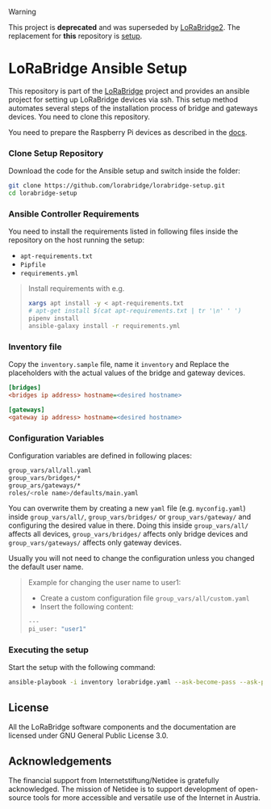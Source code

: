 > [!WARNING]
> This project is **deprecated** and was superseded by [LoRaBridge2](https://github.com/lorabridge2). The replacement for **this** repository is [setup](https://github.com/lorabridge2/setup).
> 
# LoRaBridge Ansible Setup
This repository is part of the [LoRaBridge](https://github.com/lorabridge/lorabridge) project and provides an ansible project for setting up LoRaBridge devices via ssh.
This setup method automates several steps of the installation process of bridge and gateways devices. You need to clone this repository.

You need to prepare the Raspberry Pi devices as described in the [docs]().

### Clone Setup Repository

Download the code for the Ansible setup and switch inside the folder:

```bash
git clone https://github.com/lorabridge/lorabridge-setup.git
cd lorabridge-setup
```

### Ansible Controller Requirements

You need to install the requirements listed in following files inside the repository on the host running the setup:

- `apt-requirements.txt`
- `Pipfile`
- `requirements.yml`

> Install requirements with e.g.
>```bash
>xargs apt install -y < apt-requirements.txt
># apt-get install $(cat apt-requirements.txt | tr '\n' ' ')
>pipenv install
>ansible-galaxy install -r requirements.yml
>```

### Inventory file

Copy the `inventory.sample` file, name it `inventory` and Replace the placeholders with the actual values of the bridge and gateway devices.

```ini
[bridges]
<bridges ip address> hostname=<desired hostname>

[gateways]
<gateway ip address> hostname=<desired hostname>
```

### Configuration Variables

Configuration variables are defined in following places:

```bash
group_vars/all/all.yaml
group_vars/bridges/*
group_ars/gateways/*
roles/<role name>/defaults/main.yaml
```

You can overwrite them by creating a new `yaml` file (e.g. `myconfig.yaml`) inside `group_vars/all/`, `group_vars/bridges/` or `group_vars/gateway/` and configuring the desired value in there.
Doing this inside `group_vars/all/` affects all devices, `group_vars/bridges/` affects only bridge devices and `group_vars/gateways/` affects only gateway devices.

Usually you will not need to change the configuration unless you changed the default user name.
>Example for changing the user name to user1:
>- Create a custom configuration file `group_vars/all/custom.yaml`
>- Insert the following content:
>```bash
>---
>pi_user: "user1"
>```

### Executing the setup

Start the setup with the following command:

```bash
ansible-playbook -i inventory lorabridge.yaml --ask-become-pass --ask-pass
```

## License

All the LoRaBridge software components and the documentation are licensed under GNU General Public License 3.0.

## Acknowledgements

The financial support from Internetstiftung/Netidee is gratefully acknowledged. The mission of Netidee is to support development of open-source tools for more accessible and versatile use of the Internet in Austria.
